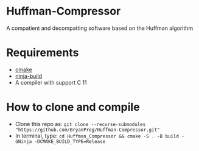 # Huffman-Compressor
A compatient and decompatting software based on the Huffman algorithm
 
# Requirements
- [cmake](https://cmake.org/)
- [ninja-build](https://ninja-build.org/)
- A compiler with support C 11

# How to clone and compile
- Clone this repo as: ```git clone --recurse-submodules "https://github.com/BryanProg/Huffman-Compressor.git"```
- In terminal, type: ```cd Huffman_Compressor && cmake -S . -B build -GNinja -DCMAKE_BUILD_TYPE=Release```